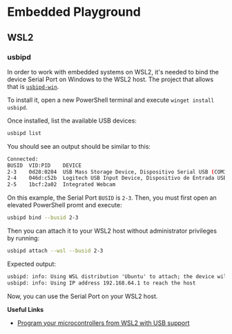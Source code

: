 # Embedded Playground

## WSL2

### usbipd

In order to work with embedded systems on WSL2, it's needed to bind the device Serial Port on Windows to the WSL2 host.
The project that allows that is [`usbipd-win`](https://github.com/dorssel/usbipd-win).

To install it, open a new PowerShell terminal and execute `winget install usbipd`.

Once installed, list the available USB devices:

```sh
usbipd list
```

You should see an output should be similar to this:

```sh
Connected:
BUSID  VID:PID    DEVICE                                                        STATE
2-3    0d28:0204  USB Mass Storage Device, Dispositivo Serial USB (COM3), D...  Not shared
2-4    046d:c52b  Logitech USB Input Device, Dispositivo de Entrada USB         Not shared
2-5    1bcf:2a02  Integrated Webcam                                             Not shared
```

On this example, the Serial Port `BUSID` is `2-3`. Then, you must first open an elevated PowerShell promt and execute:

```sh
usbipd bind --busid 2-3
```

Then you can attach it to your WSL2 host without administrator privileges by running:

```sh
usbipd attach --wsl --busid 2-3
```

Expected output:

```txt
usbipd: info: Using WSL distribution 'Ubuntu' to attach; the device will be available in all WSL 2 distributions.
usbipd: info: Using IP address 192.168.64.1 to reach the host
```

Now, you can use the Serial Port on your WSL2 host.

**Useful Links**

- [Program your microcontrollers from WSL2 with USB support](https://blog.golioth.io/program-mcu-from-wsl2-with-usb-support/)
